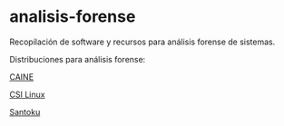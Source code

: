# analisis-forense

Recopilación de software y recursos para análisis forense de sistemas.

Distribuciones para análisis forense:

[CAINE](https://mirror.parrotsec.org/mirrors/parrot/iso/caine/caine11.0.iso)

[CSI Linux](https://mirror.parrotsec.org/mirrors/parrot/iso/caine/caine11.0.iso)

[Santoku](https://santoku-linux.com/)
